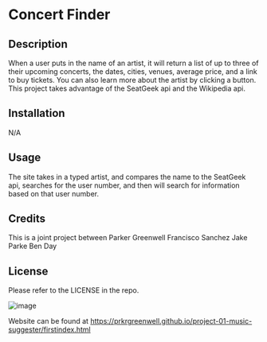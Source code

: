 # Concert Finder

## Description

When a user puts in the name of an artist, it will return a list of up to three of their upcoming concerts, the dates, cities, venues, average price, and a link to buy tickets. You can also learn more about the artist by clicking a button. This project takes advantage of the SeatGeek api and the Wikipedia api.

## Installation

N/A

## Usage

The site takes in a typed artist, and compares the name to the SeatGeek api, searches for the user number, and then will search for information based on that user number.

## Credits

This is a joint project between
Parker Greenwell
Francisco Sanchez
Jake Parke
Ben Day

## License

Please refer to the LICENSE in the repo.

![image](Screenshot%202022-10-01%20203357.png)

Website can be found at https://prkrgreenwell.github.io/project-01-music-suggester/firstindex.html
